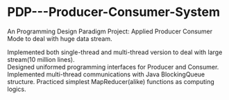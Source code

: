 # PDP---Producer-Consumer-System
An Programming Design Paradigm Project: Applied Producer Consumer Mode to deal with huge data stream.

Implemented both single-thread and multi-thread version to deal with large stream(10 million lines).  
Designed uniformed programming interfaces for Producer and Consumer.
Implemented multi-thread communications with Java BlockingQueue structure.
Practiced simplest MapReducer(alike) functions as computing logics.  

